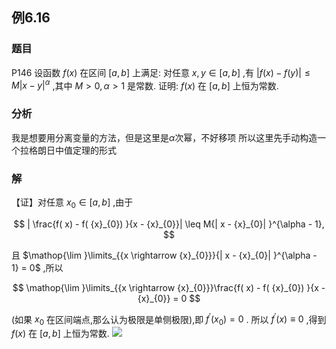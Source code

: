 ## 例6.16
### 题目
P146 设函数 $f( x)$ 在区间 $\lbrack {a, b}\rbrack$ 上满足: 对任意 $x, y \in \lbrack {a, b}\rbrack$ ,有
$| {f( x) - f( y) }| \leq M{| x - y| }^{\alpha }$ ,其中 $M > 0,\alpha > 1$ 是常数. 证明: $f( x)$ 在 $\lbrack {a, b}\rbrack$ 上恒为常数.
### 分析
我是想要用分离变量的方法，但是这里是$\alpha$次幂，不好移项
所以这里先手动构造一个拉格朗日中值定理的形式
### 解
【证】对任意 ${x}_{0} \in \lbrack {a, b}\rbrack$ ,由于

$$
| \frac{f( x) - f( {x}_{0}) }{x - {x}_{0}}| \leq M{| x - {x}_{0}| }^{\alpha - 1},
$$

且 $\mathop{\lim }\limits_{{x \rightarrow {x}_{0}}}{| x - {x}_{0}| }^{\alpha - 1} = 0$ ,所以

$$
\mathop{\lim }\limits_{{x \rightarrow {x}_{0}}}\frac{f( x) - f( {x}_{0}) }{x - {x}_{0}} = 0
$$

(如果 ${x}_{0}$ 在区间端点,那么认为极限是单侧极限),即 ${f}^{\prime }( {x}_{0}) = 0$ . 所以 ${f}^{\prime }( x) \equiv 0$ ,得到 $f( x)$ 在 $\lbrack {a, b}\rbrack$ 上恒为常数.
![](https://img.hwenyi.tech/202410081353336.webp)
